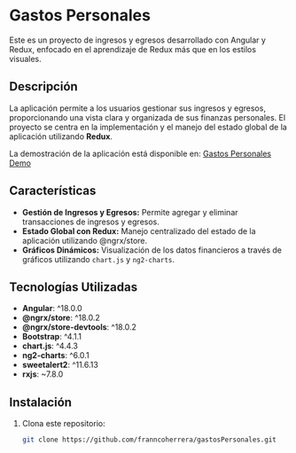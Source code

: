 # Gastos Personales

Este es un proyecto de ingresos y egresos desarrollado con Angular y Redux, enfocado en el aprendizaje de Redux más que en los estilos visuales.

## Descripción

La aplicación permite a los usuarios gestionar sus ingresos y egresos, proporcionando una vista clara y organizada de sus finanzas personales. El proyecto se centra en la implementación y el manejo del estado global de la aplicación utilizando **Redux**.

La demostración de la aplicación está disponible en: [Gastos Personales Demo](https://franncoherrera.github.io/gastosPersonales)

## Características

- **Gestión de Ingresos y Egresos:** Permite agregar y eliminar transacciones de ingresos y egresos.
- **Estado Global con Redux:** Manejo centralizado del estado de la aplicación utilizando @ngrx/store.
- **Gráficos Dinámicos:** Visualización de los datos financieros a través de gráficos utilizando `chart.js` y `ng2-charts`.

## Tecnologías Utilizadas

- **Angular**: ^18.0.0
- **@ngrx/store**: ^18.0.2
- **@ngrx/store-devtools**: ^18.0.2
- **Bootstrap**: ^4.1.1
- **chart.js**: ^4.4.3
- **ng2-charts**: ^6.0.1
- **sweetalert2**: ^11.6.13
- **rxjs**: ~7.8.0

## Instalación

1. Clona este repositorio:
   ```bash
   git clone https://github.com/franncoherrera/gastosPersonales.git
